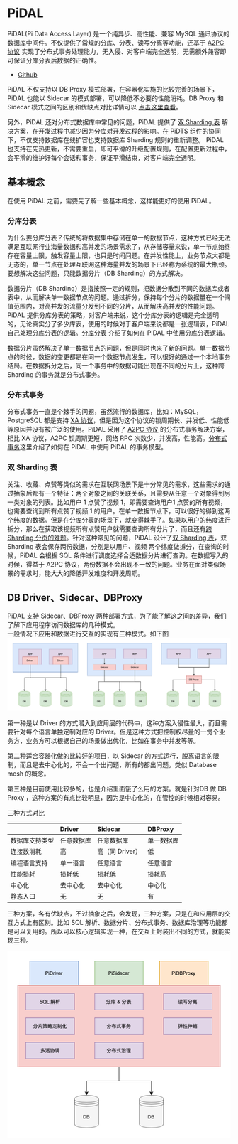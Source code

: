 # PiDAL

PiDAL(Pi Data Access Layer) 是一个纯异步、高性能、兼容 MySQL 通讯协议的数据库中间件。不仅提供了常规的分库、分表、读写分离等功能，还基于 [A2PC 协议](/a2pc/introduction) 实现了分布式事务处理能力，无入侵、对客户端完全透明，无需额外兼容即可保证分库分表后数据的正确性。

- [Github](https://github.com/pi-plan/pidal)


PiDAL 不仅支持以 DB Proxy 模式部署，在容器化实施的比较完善的场景下，PiDAL 也能以 Sidecar 的模式部署，可以降低不必要的性能消耗。DB Proxy 和 Sidecar 模式之间的区别和优缺点对比详情可以 [点击这里查看](/pidal/introduction?id=driver、sidecar、dbproxy)。

另外，PiDAL 还对分布式数据库中常见的问题，PiDAL 提供了 [双 Sharding 表](/pidal/sharding-paging) 解决方案，在开发过程中减少因为分库对开发过程的影响。在 PiDTS 组件的协同下，不仅支持数据库在线扩容也支持数据库 Sharding 规则的重新调整。
PiDAL 也支持在先热更新，不需要重启，即可平滑的升级配置规则，在配置更新过程中，会平滑的维护好每个会话和事务，保证平滑结束，对客户端完全透明。

## 基本概念
在使用 PiDAL 之前，需要先了解一些基本概念，这样能更好的使用 PiDAL。

### 分库分表
为什么要分库分表？传统的将数据集中存储在单一的数据节点，这种方式已经无法满足互联网行业海量数据和高并发的场景需求了，从存储容量来说，单一节点始终存在容量上限，触发容量上限，也只是时间问题。在并发性能上，业务节点大都是无态的，单一节点在处理互联网这种海量并发的场景下已经称为系统的最大瓶颈。要想解决这些问题，只能数据分片（DB Sharding）的方式解决。

数据分片（DB Sharding）是指按照一定的规则，把数据分散到不同的数据库或者表中，从而解决单一数据节点的问题。通过拆分，保持每个分片的数据量在一个阈值范围内，对高并发的流量分发到不同的分片，从而解决高并发的性能问题。PiDAL 提供分库分表的策略，对客户端来说，这个分库分表的逻辑是完全透明的，无论真实分了多少库表，使用的时候对于客户端来说都是一张逻辑表，PiDAL 自己处理分库分表的逻辑。[分库分表](/pidal/sharding) 介绍了如何在 PiDAL 中使用分库分表逻辑。

数据分片虽然解决了单一数据节点的问题，但是同时也来了新的问题。单一数据节点的时候，数据的变更都是在同一个数据节点发生，可以很好的通过一个本地事务结局。在数据拆分之后，同一个事务中的数据可能出现在不同的分片上，这种跨 Sharding 的事务就是分布式事务。

### 分布式事务
分布式事务一直是个棘手的问题，虽然流行的数据库，比如：MySQL，PostgreSQL 都是支持 [XA 协议](https://zh.wikipedia.org/wiki/X/Open_XA)，但是因为这个协议的锁周期长、并发低、性能低等原因并没有被广泛的使用。PiDAL 采用了 [A2PC 协议](/a2pc/introduction) 的分布式事务解决方案，相比 XA 协议，A2PC 锁周期更短，网络 RPC 次数少，并发高，性能高。[分布式事务](/pidal/transaction)这里介绍了如何在 PiDAL 中使用 PiDAL 的事务模型。

### 双 Sharding 表
关注、收藏、点赞等类似的需求在互联网场景下是十分常见的需求，这些需求的通过抽象后都有一个特征：两个对象之间的关联关系，且需要从任意一个对象得到另一类对象的列表。比如用户 1 点赞了视频 1，即需要查询用户1 点赞的所有视频，也需要查询到所有点赞了视频 1 的用户。在单一数据节点下，可以很好的得到这两个纬度的数据。但是在分库分表的场景下，就变得棘手了。如果以用户的纬度进行拆分，那么在获取该视频所有点赞用户就需要查询所有分片了，而且还有[跨 Sharding 分页的难题](/pidal/sharding-paging)。针对这种常见的问题，PiDAL 设计了[双 Sharding 表](/pidal/sharding?id=配置)，双 Sharding 表会保存两份数据，分别是以用户、视频 两个纬度做拆分，在查询的时候，PiDAL 会根据 SQL 条件进行调度选择合适数据分片进行查询。在数据写入的时候，得益于 A2PC 协议，两份数据不会出现不一致的问题。业务在面对类似场景的需求时，能大大的降低开发难度和开发周期。

## DB Driver、Sidecar、DBProxy
PiDAL 支持 Sidecar、DBProxy 两种部署方式，为了能了解这之间的差异，我们了解下应用程序访问数据库的几种模式。  
一般情况下应用和数据进行交互的实现有三种模式。如下图
![数据访问层的三种模式](../static/pidal/db-access-way.png)

第一种是以 Driver 的方式潜入到应用层的代码中，这种方案入侵性最大，而且需要针对每个语言单独定制对应的 Driver。但是这种方式把控制权尽量的一觉个业务方，业务方可以根据自己的场景做出优化，比如在事务中并发等等。

第二种适合容器化做的比较好的项目，以 Sidecar 的方式运行，脱离语言的限制，而且是去中心化的，不会一个出问题，所有的都出问题。类似 Database mesh 的概念。

第三种是目前使用比较多的，也是介绍里面饿了么用的方案。就是针对DB 做 DB Proxy ，这种方案的有点比较明显，因为是中心化的，在管控的时候相对容易。

三种方式对比

| | Driver | Sidecar | DBProxy |
| :--- | :--- | :--- | :--- |
| 数据库支持类型 | 任意数据库 | 任意数据库 | 单一数据库 |
| 连接数消耗 | 高 | 高（同 Driver） | 低 |
| 编程语言支持 | 单一语言 | 任意语言 | 任意语言 |
| 性能损耗 | 损耗低 | 损耗低 | 损耗高 |
| 中心化 | 去中心化 | 去中心化 | 中心化 |
| 静态入口 | 无 | 无 | 有 |

三种方案，各有优缺点，不过抽象之后，会发现，三种方案，只是在和应用层的交互方式上有区别。比如 SQL 解析、数据分片、分布式事务、数据库治理等功能都是可以复用的。所以可以核心逻辑实现一种，在交互上封装出不同的方式，就能实现三种。

![dal](../static/pidal/pidal.png)